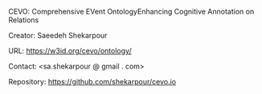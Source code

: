 CEVO: Comprehensive EVent OntologyEnhancing Cognitive Annotation on Relations

Creator: Saeedeh Shekarpour

URL: https://w3id.org/cevo/ontology/

Contact: <sa.shekarpour @ gmail . com>

Repository: https://github.com/shekarpour/cevo.io
